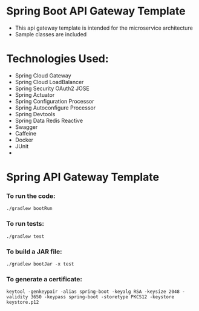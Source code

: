 # Spring Boot API Gateway Template

- This api gateway template is intended for the microservice architecture
- Sample classes are included

# Technologies Used:

- Spring Cloud Gateway
- Spring Cloud LoadBalancer
- Spring Security OAuth2 JOSE
- Spring Actuator
- Spring Configuration Processor
- Spring Autoconfigure Processor
- Spring Devtools
- Spring Data Redis Reactive
- Swagger
- Caffeine
- Docker
- JUnit
- 
# Spring API Gateway Template

### To run the code:

`./gradlew bootRun`

### To run tests:

`./gradlew test`

### To build a JAR file:

`./gradlew bootJar -x test`

### To generate a certificate:

`keytool -genkeypair -alias spring-boot -keyalg RSA -keysize 2048 -validity 3650 -keypass spring-boot -storetype PKCS12 -keystore keystore.p12`
